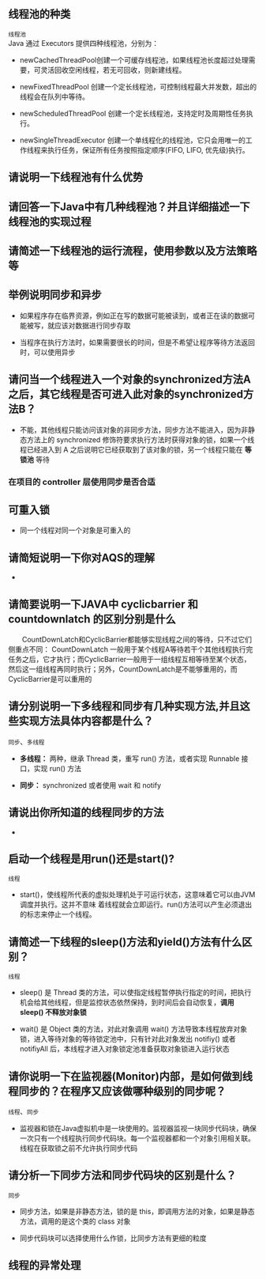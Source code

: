 ## 线程池的种类
`线程池`    
Java 通过 Executors 提供四种线程池，分别为：

- newCachedThreadPool创建一个可缓存线程池，如果线程池长度超过处理需要，可灵活回收空闲线程，若无可回收，则新建线程。

- newFixedThreadPool 创建一个定长线程池，可控制线程最大并发数，超出的线程会在队列中等待。

- newScheduledThreadPool 创建一个定长线程池，支持定时及周期性任务执行。

- newSingleThreadExecutor 创建一个单线程化的线程池，它只会用唯一的工作线程来执行任务，保证所有任务按照指定顺序(FIFO, LIFO, 优先级)执行。

## 请说明一下线程池有什么优势

## 请回答一下Java中有几种线程池？并且详细描述一下线程池的实现过程

## 请简述一下线程池的运行流程，使用参数以及方法策略等

## 举例说明同步和异步

- 如果程序存在临界资源，例如正在写的数据可能被读到，或者正在读的数据可能被写，就应该对数据进行同步存取

- 当程序在执行方法时，如果需要很长的时间，但是不希望让程序等待方法返回时，可以使用异步

##  请问当一个线程进入一个对象的synchronized方法A之后，其它线程是否可进入此对象的synchronized方法B？

- 不能，其他线程只能访问该对象的非同步方法，同步方法不能进入，因为非静态方法上的 synchronized 修饰符要求执行方法时获得对象的锁，如果一个线程已经进入到 A 之后说明它已经获取到了该对象的锁，另一个线程只能在 **等锁池** 等待

### 在项目的 controller 层使用同步是否合适

## 可重入锁

- 同一个线程对同一个对象是可重入的

## 请简短说明一下你对AQS的理解

- 

##  请简要说明一下JAVA中 cyclicbarrier 和 countdownlatch 的区别分别是什么

&emsp;&emsp;CountDownLatch和CyclicBarrier都能够实现线程之间的等待，只不过它们侧重点不同： CountDownLatch 一般用于某个线程A等待若干个其他线程执行完任务之后，它才执行；而CyclicBarrier一般用于一组线程互相等待至某个状态，然后这一组线程再同时执行；另外，CountDownLatch是不能够重用的，而CyclicBarrier是可以重用的

## 请分别说明一下多线程和同步有几种实现方法,并且这些实现方法具体内容都是什么？
`同步`、`多线程`
- **多线程：** 两种，继承 Thread 类，重写 run() 方法，或者实现 Runnable 接口，实现 run() 方法

- **同步：** synchronized  或者使用 wait 和 notify

## 请说出你所知道的线程同步的方法

- 

## 启动一个线程是用run()还是start()?
`线程`
- start()，使线程所代表的虚拟处理机处于可运行状态，这意味着它可以由JVM调度并执行。这并不意味
着线程就会立即运行。run()方法可以产生必须退出的标志来停止一个线程。

## 请简述一下线程的sleep()方法和yield()方法有什么区别？
`线程`
- sleep() 是 Thread 类的方法，可以使指定线程暂停执行指定的时间，把执行机会给其他线程，但是监控状态依然保持，到时间后会自动恢复，**调用 sleep() 不释放对象锁**

- wait() 是 Object 类的方法，对此对象调用 wait() 方法导致本线程放弃对象锁，进入等待对象的等待锁定池中，只有针对此对象发出 notifiy() 或者 notifiyAll 后，本线程才进入对象锁定池准备获取对象锁进入运行状态

## 请你说明一下在监视器(Monitor)内部，是如何做到线程同步的？在程序又应该做哪种级别的同步呢？
`线程`、`同步`

- 监视器和锁在Java虚拟机中是一块使用的。监视器监视一块同步代码块，确保一次只有一个线程执行同步代码块。每一个监视器都和一个对象引用相关联。线程在获取锁之前不允许执行同步代码

## 请分析一下同步方法和同步代码块的区别是什么？
`同步`

- 同步方法，如果是非静态方法，锁的是 this，即调用方法的对象，如果是静态方法，调用的是这个类的 class 对象

- 同步代码块可以选择使用什么作锁，比同步方法有更细的粒度

## 线程的异常处理
<!-- TODO -->